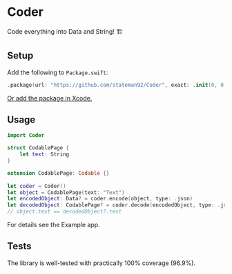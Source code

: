 # Coder
Code everything into Data and String! 🏗

## Setup

Add the following to `Package.swift`:

```swift
.package(url: "https://github.com/stateman92/Coder", exact: .init(0, 0, 2))
```

[Or add the package in Xcode.](https://developer.apple.com/documentation/xcode/adding-package-dependencies-to-your-app)

## Usage

```swift
import Coder

struct CodablePage {
    let text: String
}

extension CodablePage: Codable {}
    
let coder = Coder()
let object = CodablePage(text: "Text")
let encodedObject: Data? = coder.encode(object, type: .json)
let decodedObject: CodablePage? = coder.decode(encodedObject, type: .json)
// object.text == decodedObject?.text
```

For details see the Example app.

## Tests

The library is well-tested with practically 100% coverage (96.9%).
